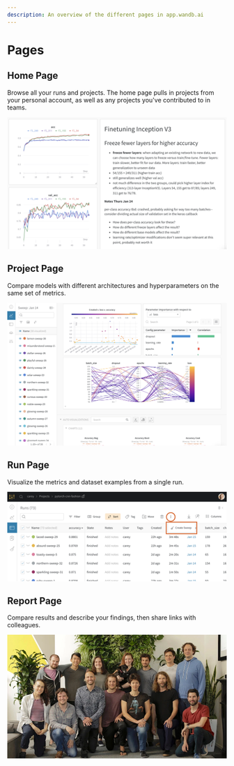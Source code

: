 ```yaml
---
description: An overview of the different pages in app.wandb.ai
---
```


# Pages

## Home Page

Browse all your runs and projects. The home page pulls in projects from your personal account, as well as any projects you've contributed to in teams. 

![](../../.gitbook/assets/image%20%2825%29.png)

## Project Page

Compare models with different architectures and hyperparameters on the same set of metrics.

![](../../.gitbook/assets/image%20%2818%29.png)

## Run Page

Visualize the metrics and dataset examples from a single run.

![](../../.gitbook/assets/image%20%2812%29.png)

## Report Page

Compare results and describe your findings, then share links with colleagues.

![](../../.gitbook/assets/image%20%2820%29.png)

